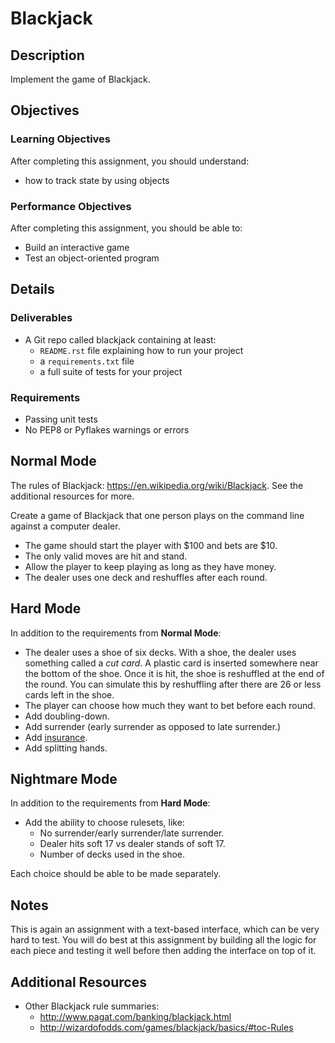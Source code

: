 # Blackjack

## Description

Implement the game of Blackjack.

## Objectives

### Learning Objectives

After completing this assignment, you should understand:

* how to track state by using objects

### Performance Objectives

After completing this assignment, you should be able to:

* Build an interactive game
* Test an object-oriented program

## Details

### Deliverables

* A Git repo called blackjack containing at least:
  * `README.rst` file explaining how to run your project
  * a `requirements.txt` file
  * a full suite of tests for your project

### Requirements  

* Passing unit tests
* No PEP8 or Pyflakes warnings or errors

## Normal Mode

The rules of Blackjack: https://en.wikipedia.org/wiki/Blackjack. See the additional resources for more.

Create a game of Blackjack that one person plays on the command line against a computer dealer.

* The game should start the player with $100 and bets are $10.
* The only valid moves are hit and stand.
* Allow the player to keep playing as long as they have money.
* The dealer uses one deck and reshuffles after each round.

## Hard Mode

In addition to the requirements from **Normal Mode**:

* The dealer uses a shoe of six decks. With a shoe, the dealer uses something called a _cut card_. A plastic card is inserted somewhere near the bottom of the shoe. Once it is hit, the shoe is reshuffled at the end of the round. You can simulate this by reshuffling after there are 26 or less cards left in the shoe.
* The player can choose how much they want to bet before each round.
* Add doubling-down.
* Add surrender (early surrender as opposed to late surrender.)
* Add [insurance](https://en.wikipedia.org/wiki/Blackjack#Insurance).
* Add splitting hands.

## Nightmare Mode

In addition to the requirements from **Hard Mode**:

* Add the ability to choose rulesets, like:
  * No surrender/early surrender/late surrender.
  * Dealer hits soft 17 vs dealer stands of soft 17.
  * Number of decks used in the shoe.

Each choice should be able to be made separately.

## Notes

This is again an assignment with a text-based interface, which can be very hard to test. You will do best at this assignment by building all the logic for each piece and testing it well before then adding the interface on top of it.

## Additional Resources

* Other Blackjack rule summaries:
  * http://www.pagat.com/banking/blackjack.html
  * http://wizardofodds.com/games/blackjack/basics/#toc-Rules
